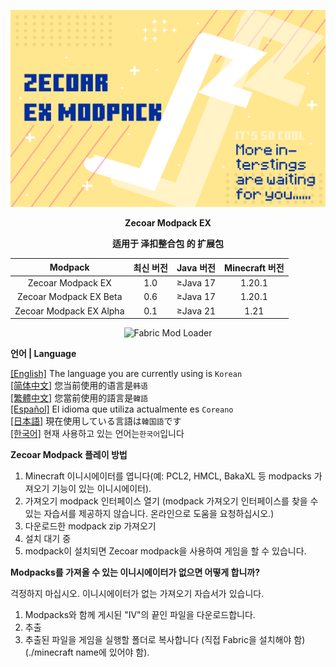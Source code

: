 ![COVER](https://github.com/ZfIxV/Zecoar-Modpack-EX/blob/main/Zecoar%20EX%20-%20Header.png)
<div align='center'>
  
**Zecoar Modpack EX**

  **适用于 泽扣整合包 的 扩展包**
  
| Modpack | 최신 버전 | Java 버전 | Minecraft 버전 |
| :-: | :-: | :-: | :-: |
| Zecoar Modpack EX | 1.0 | ≥Java 17 | 1.20.1 |
| Zecoar Modpack EX Beta | 0.6 | ≥Java 17 | 1.20.1 |
| Zecoar Modpack EX Alpha | 0.1 | ≥Java 21 | 1.21 |
  <p>
    <img src="https://img.shields.io/badge/Mod%20Loader-Fabric-dbd0b4?style=flat" alt="Fabric Mod Loader" />
</p>

</div>

**언어 | Language**

[[English]](https://github.com/ZfIxV/Zecoar-Modpack-EX/tree/main/README.md)   The language you are currently using is `Korean`         
[[简体中文]](https://github.com/ZfIxV/Zecoar-Modpack-EX/tree/main/README-SC.md)   您当前使用的语言是`韩语`         
[[繁體中文]](https://github.com/ZfIxV/Zecoar-Modpack-EX/tree/main/README-TC.md)   您當前使用的語言是`韓語`         
[[Español]](https://github.com/ZfIxV/Zecoar-Modpack-EX/tree/main/README-ES.md)   El idioma que utiliza actualmente es `Coreano`        
[[日本語]](https://github.com/ZfIxV/Zecoar-Modpack-EX/tree/main/README-JP.md)   現在使用している言語は`韓国語`です        
[[한국어]](https://github.com/ZfIxV/Zecoar-Modpack-EX/tree/main/README-KO.md)   현재 사용하고 있는 언어는`한국어`입니다         

**Zecoar Modpack 플레이 방법**

1. Minecraft 이니시에이터를 엽니다(예: PCL2, HMCL, BakaXL 등 modpacks 가져오기 기능이 있는 이니시에이터).
2. 가져오기 modpack 인터페이스 열기 (modpack 가져오기 인터페이스를 찾을 수 있는 자습서를 제공하지 않습니다. 온라인으로 도움을 요청하십시오.)
3. 다운로드한 modpack zip 가져오기
4. 설치 대기 중
5. modpack이 설치되면 Zecoar modpack을 사용하여 게임을 할 수 있습니다.

**Modpacks를 가져올 수 있는 이니시에이터가 없으면 어떻게 합니까?**

걱정하지 마십시오. 이니시에이터가 없는 가져오기 자습서가 있습니다.

1. Modpacks와 함께 게시된 "IV"의 끝인 파일을 다운로드합니다.
2. 추출
3. 추출된 파일을 게임을 실행할 폴더로 복사합니다 (직접 Fabric을 설치해야 함)(./minecraft name에 있어야 함).